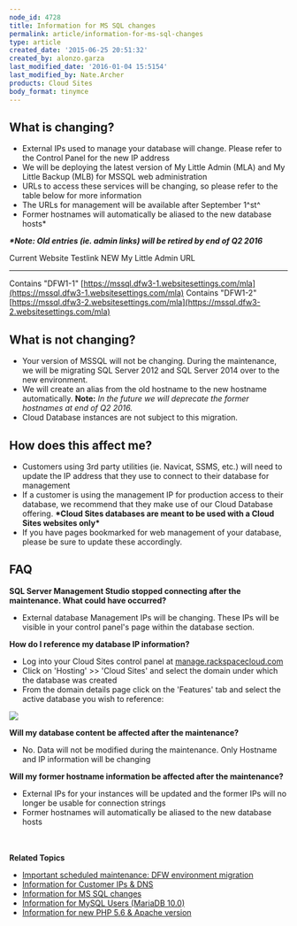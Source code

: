 ```yaml
---
node_id: 4728
title: Information for MS SQL changes
permalink: article/information-for-ms-sql-changes
type: article
created_date: '2015-06-25 20:51:32'
created_by: alonzo.garza
last_modified_date: '2016-01-04 15:5154'
last_modified_by: Nate.Archer
products: Cloud Sites
body_format: tinymce
---
```


**What is changing?**
---------------------

-   External IPs used to manage your database will change. Please refer
    to the Control Panel for the new IP address
-   We will be deploying the latest version of My Little Admin (MLA) and
    My Little Backup (MLB) for MSSQL web administration
-   URLs to access these services will be changing, so please refer to
    the table below for more information
-   The URLs for management will be available after September 1^st^
-   Former hostnames will automatically be aliased to the new database
    hosts\*

***\*Note: Old entries (ie. admin links) will be retired by end of Q2
2016***

  Current Website Testlink   NEW My Little Admin URL
  -------------------------- ----------------------------------------------------------------------------------------------
  Contains "DFW1-1"          [https://mssql.dfw3-1.websitesettings.com/mla](https://mssql.dfw3-1.websitesettings.com/mla)
  Contains "DFW1-2"          [https://mssql.dfw3-2.websitesettings.com/mla](https://mssql.dfw3-2.websitesettings.com/mla)

 **What is not changing?**
--------------------------

-   Your version of MSSQL will not be changing. During the maintenance,
    we will be migrating SQL Server 2012 and SQL Server 2014 over to the
    new environment.
-   We will create an alias from the old hostname to the new hostname
    automatically. **Note:** *In the future we will deprecate the former
    hostnames at end of Q2 2016.*
-   Cloud Database instances are not subject to this migration.

**How does this affect me?**
----------------------------

-   Customers using 3rd party utilities (ie. Navicat, SSMS, etc.) will
    need to update the IP address that they use to connect to their
    database for management
-   If a customer is using the management IP for production access to
    their database, we recommend that they make use of our Cloud
    Database offering. **\*Cloud Sites databases are meant to be used
    with a Cloud Sites websites only\***
-   If you have pages bookmarked for web management of your database,
    please be sure to update these accordingly.

 

**FAQ**
-------

**SQL Server Management Studio stopped connecting after the maintenance.
What could have occurred?**

-   External database Management IPs will be changing. These IPs will be
    visible in your control panel's page within the database section.

**How do I reference my database IP information?** 

-   Log into your Cloud Sites control panel at
    [manage.rackspacecloud.com](http://manage.rackspacecloud.com)
-   Click on 'Hosting' \>\> 'Cloud Sites' and select the domain under
    which the database was created
-   From the domain details page click on the 'Features' tab and select
    the active database you wish to reference:

![](/knowledge_center/sites/default/files/field/image/MSSQL.png)

**Will my database content be affected after the maintenance?**

-   No. Data will not be modified during the maintenance. Only Hostname
    and IP information will be changing

**Will my former hostname information be affected after the
maintenance?**

-   External IPs for your instances will be updated and the former IPs
    will no longer be usable for connection strings
-   Former hostnames will automatically be aliased to the new database
    hosts

\
 \
 **Related **Topics****

-   [Important scheduled maintenance: DFW environment
    migration](http://rackspace.com/knowledge_center/article/important-scheduled-maintenance-dfw-environment-migration)
-   [Information for Customer IPs &
    DNS](http://rackspace.com/knowledge_center/article/information-for-customer-ips-dns-0)
-   [Information for MS SQL
    changes](http://rackspace.com/knowledge_center/article/information-for-ms-sql-changes)
-   [Information for MySQL Users (MariaDB
    10.0)](http://rackspace.com/knowledge_center/article/information-for-mysql-users-mariadb-100-0)
-   [Information for new PHP 5.6 & Apache
    version](http://rackspace.com/knowledge_center/article/information-for-new-php-56-apache-version-0)


